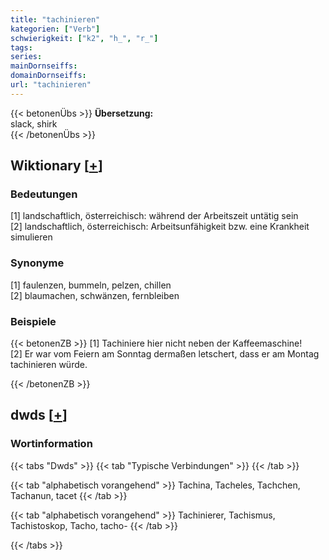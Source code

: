 ```yaml
---
title: "tachinieren"
kategorien: ["Verb"]
schwierigkeit: ["k2", "h_", "r_"]
tags:
series:
mainDornseiffs:
domainDornseiffs:
url: "tachinieren"
---
```


{{< betonenÜbs >}}
**Übersetzung:**  
slack, shirk  
{{< /betonenÜbs >}}

## Wiktionary [[+](https://de.wiktionary.org/wiki/tachinieren)]

### Bedeutungen
[1] landschaftlich, österreichisch: während der Arbeitszeit untätig sein  
[2] landschaftlich, österreichisch: Arbeitsunfähigkeit bzw. eine Krankheit simulieren  

### Synonyme
[1] faulenzen, bummeln, pelzen, chillen  
[2] blaumachen, schwänzen, fernbleiben  

### Beispiele
{{< betonenZB >}}
[1] Tachiniere hier nicht neben der Kaffeemaschine!  
[2] Er war vom Feiern am Sonntag dermaßen letschert, dass er am Montag tachinieren würde.  

{{< /betonenZB >}}


## dwds [[+](https://www.dwds.de/wb/tachinieren)]

### Wortinformation
{{< tabs "Dwds" >}}
{{< tab "Typische Verbindungen" >}}
{{< /tab >}}

{{< tab "alphabetisch vorangehend" >}}
Tachina, Tacheles, Tachchen, Tachanun, tacet
{{< /tab >}}

{{< tab "alphabetisch vorangehend" >}}
Tachinierer, Tachismus, Tachistoskop, Tacho, tacho-
{{< /tab >}}

{{< /tabs >}}

